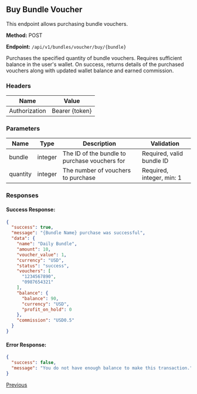 ## Buy Bundle Voucher

This endpoint allows purchasing bundle vouchers.

**Method:** POST

**Endpoint:** `/api/v1/bundles/voucher/buy/{bundle}`

Purchases the specified quantity of bundle vouchers. Requires sufficient balance in the user's wallet. On success, returns details of the purchased vouchers along with updated wallet balance and earned commission.

### Headers

| Name          | Value            |
|---------------|------------------|
| Authorization | Bearer {token}   |

### Parameters

| Name     | Type    | Description                           | Validation                |
|----------|---------|---------------------------------------|---------------------------|
| bundle   | integer | The ID of the bundle to purchase vouchers for | Required, valid bundle ID |
| quantity | integer | The number of vouchers to purchase    | Required, integer, min: 1 |

### Responses

#### Success Response:
```json
{
  "success": true,
  "message": "{Bundle Name} purchase was successful",
  "data": {
    "name": "Daily Bundle",
    "amount": 10,
    "voucher_value": 1,
    "currency": "USD",
    "status": "success",
    "vouchers": [
      "1234567890",
      "0987654321"
    ],
    "balance": {
      "balance": 90,
      "currency": "USD",
      "profit_on_hold": 0
    },
    "commission": "USD0.5"
  }
}
```

#### Error Response:
```json
{
  "success": false,
  "message": "You do not have enough balance to make this transaction."
}
```

[Previous](/bundle/buy-direct.md)

